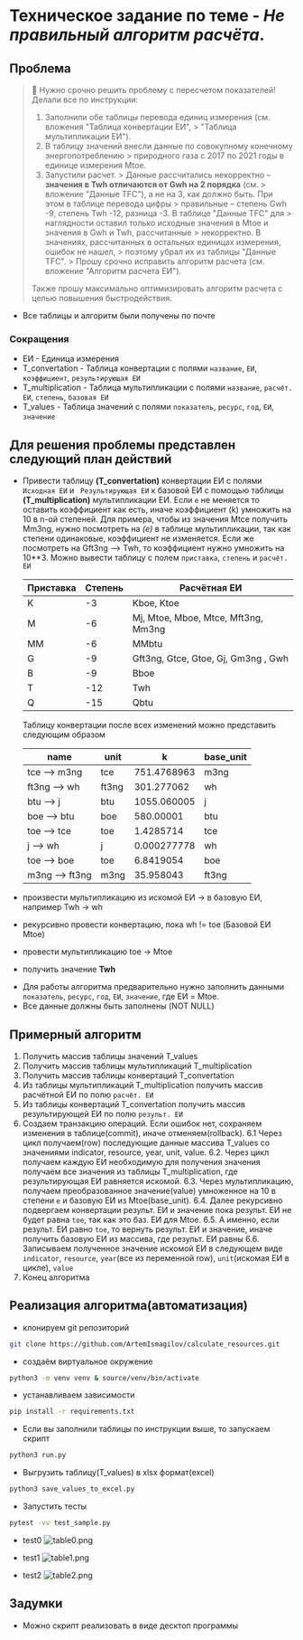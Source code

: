 # Техническое задание по теме - _Не правильный алгоритм расчёта_.

## Проблема

> 📌 Нужно срочно решить проблему с пересчетом показателей!
> Делали все по инструкции:
> 1. Заполнили обе таблицы перевода единиц измерения (см. вложения "Таблица конвертации ЕИ",
     > "Таблица мультипликации ЕИ").
> 2. В таблицу значений внесли данные по совокупному конечному энергопотреблению
     > природного газа с 2017 по 2021 годы в единице измерения Mtoe.
> 3. Запустили расчет.
     > Данные рассчитались некорректно – **значения в Twh отличаются от Gwh на 2 порядка** (см.
     > вложение "Данные TFC"), а не на 3, как должно быть. При этом в таблице перевода цифры
     > правильные – степень Gwh -9, степень Twh -12, разница -3. В таблице "Данные TFC" для
     > наглядности оставил только исходные значения в Mtoe и значения в Gwh и Twh, рассчитанные
     > некорректно. В значениях, рассчитанных в остальных единицах измерения, ошибок не нашел,
     > поэтому убрал их из таблицы "Данные TFC".
     > Прошу срочно исправить алгоритм расчета (см. вложение "Алгоритм расчета ЕИ").
>
> Также прошу максимально оптимизировать алгоритм расчета с целью повышения быстродействия.


* Все таблицы и алгоритм были получены по почте

### Сокращения

* ЕИ - Единица измерения
* T_convertation - Таблица конвертации с полями `название`, `ЕИ`, `коэффициент`, `результирующая ЕИ`
* T_multiplication - Таблица мультипликации с полями `название`, `расчёт. ЕИ`, `степень`, `базовая ЕИ`
* T_values - Таблица значений с полями `показатель`, `ресурс`, `год`, `ЕИ`, `значение`

## Для решения проблемы представлен следующий план действий

- Привести таблицу **(T_convertation)** конвертации ЕИ с полями `Исходная ЕИ` и ` Результирующая ЕИ`
  к базовой ЕИ с помощью таблицы **(T_multiplication)** мультипликации ЕИ. Если `e` не меняется то оставить коэффициент
  как есть, иначе коэффициент (k) умножить на 10 в n-ой степеней. Для примера, чтобы из значения Mtce получить Mm3ng,
  нужно посмотреть на *(e)* в таблице мультипликации, так как степени одинаковые, коэффициент не изменяется. Если же
  посмотреть на Gft3ng --> Twh, то коэффициент нужно умножить на 10**3.
  Можно вывести таблицу c полем `приставка`, `степень` и `расчёт. ЕИ`

  | Приставка | Степень | Расчётная ЕИ                        |
  |-----------|---------|-------------------------------------|
  | K         | -3      | Kboe, Ktoe                          |
  | M         | -6      | Mj, Mtoe, Mboe, Mtce, Mft3ng, Mm3ng |
  | MM        | -6      | MMbtu                               |                          
  | G         | -9      | Gft3ng, Gtce, Gtoe, Gj, Gm3ng , Gwh |
  | B         | -9      | Bboe                                |
  | T         | -12     | Twh                                 |
  | Q         | -15     | Qbtu                                |

  Таблицу конвертации после всех изменений можно представить следующим образом
  
  | name           | unit  | k           | base_unit |
  |----------------|-------|-------------|-----------|
  | tce --> m3ng   | tce   | 751.4768963 | m3ng      | 
  | ft3ng --> wh   | ft3ng | 301.277062  | wh        | 
  | btu --> j      | btu   | 1055.060005 | j         |       
  | boe --> btu    | boe   | 580.00001   | btu       |    
  | toe --> tce    | toe   | 1.4285714   | tce       |    
  | j --> wh       | j     | 0.000277778 | wh        |
  | toe --> boe    | toe   | 6.8419054   | boe       |
  | m3ng --> ft3ng | m3ng  | 35.958043   | ft3ng     |

- произвести мультипликацию из искомой ЕИ -> в базовую ЕИ, например Twh -> wh
- рекурсивно провести конвертацию, пока wh != toe (Базовой ЕИ Mtoe)
- провести мультипликацию toe -> Mtoe
- получить значение **Twh**

* Для работы алгоритма предварительно нужно заполнить данными `показатель`, `ресурс`, `год`, `ЕИ`, `значение`, где
ЕИ = Mtoe.
*  Все данные должны быть заполнены (NOT NULL)

## Примерный алгоритм 

1. Получить массив таблицы значений T_values
2. Получить массив таблицы мультипликаций T_multiplication
3. Получить массив таблицы конвертаций T_convertation
4. Из таблицы мультипликаций T_multiplication получить массив расчётной ЕИ по полю `расчёт. ЕИ`
5. Из таблицы конвертаций T_convertation получить массив результирующей ЕИ по полю `результ. ЕИ`
6. Создаем транзакцию операций. Если ошибок нет, сохраняем изменения в таблице(commit), иначе отменяем(rollback).
6.1 Через цикл получаем(row) последующие данные массива T_values со значениями indicator, resource, year, unit, value.
    6.2. Через цикл получаем каждую ЕИ необходимую для получения значения
    получаем все значения из таблицы T_multiplication, где результирующая ЕИ равняется искомой.
    6.3. Через мультипликацию, получаем преобразованное значение(value) умноженное на
          10 в степени `е` и базовую ЕИ из Mtoe(base_unit). 
    6.4. Далее рекурсивно подвергаем конвертации результ. ЕИ и значение пока результ. ЕИ не будет равна `toe`,
      так как это баз. ЕИ для Mtoe.
    6.5. А именно, если результ. ЕИ равно `toe`, то вернуть результ. ЕИ и значение, иначе получить базовую
          ЕИ из массива, где результ. ЕИ равны
    6.6. Записываем полученное значение искомой ЕИ в следующем виде
      `indicator`, `resource`, `year`(все из переменной row), `unit`(искомая ЕИ в цикле), `value`
7. Конец алгоритма 

## Реализация алгоритма(автоматизация)

- клонируем git репозиторий
```bash
git clone https://github.com/ArtemIsmagilov/calculate_resources.git
```

- создаём виртуальное окружение
```bash
python3 -m venv venv & source/venv/bin/activate
```

- устанавливаем зависимости
```bash
pip install -r requirements.txt
```
- Если вы заполнили таблицы по инструкции выше, то запускаем скрипт
```bash
python3 run.py
```

- Выгрузить таблицу(T_values) в xlsx формат(excel) 
```bash
python3 save_values_to_excel.py
```
- Запустить тесты
```bash
pytest -vv test_sample.py 
```
* test0
    ![table0.png](imgs/table0.png)

* test1
    ![table1.png](imgs/table1.png)

* test2
    ![table2.png](imgs/table2.png)

## Задумки
* Можно скрипт реализовать в виде десктоп программы
